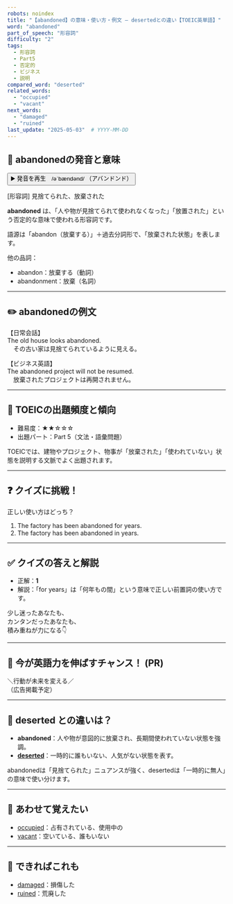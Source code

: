 ```yaml
---
robots: noindex
title: "【abandoned】の意味・使い方・例文 ― desertedとの違い【TOEIC英単語】"
word: "abandoned"
part_of_speech: "形容詞"
difficulty: "2"
tags:
  - 形容詞
  - Part5
  - 否定的
  - ビジネス
  - 説明
compared_word: "deserted"
related_words:
  - "occupied"
  - "vacant"
next_words:
  - "damaged"
  - "ruined"
last_update: "2025-05-03"  # YYYY-MM-DD
---
```


## 🔰 abandonedの発音と意味

<button class="play-audio" onclick="playTTS('abandoned')">
  <span class="play-audio-main">
    ▶️ 発音を再生　/əˈbændənd/
  </span>
  <span class="play-audio-sub">
    （アバンドンド）
  </span>
</button>

<script>
function playTTS(word) {
  const audio = new Audio('/api/tts?text=' + encodeURIComponent(word));
  audio.load();
  audio.addEventListener("canplaythrough", () => {
    audio.play();
  });
}
</script>

[形容詞] 見捨てられた、放棄された

**abandoned** は、「人や物が見捨てられて使われなくなった」「放置された」という否定的な意味で使われる形容詞です。

語源は「abandon（放棄する）」＋過去分詞形で、「放棄された状態」を表します。

他の品詞：  
- abandon：放棄する（動詞）
- abandonment：放棄（名詞）

---

## ✏️ abandonedの例文

【日常会話】  
The old house looks abandoned.  
　その古い家は見捨てられているように見える。

【ビジネス英語】  
The abandoned project will not be resumed.  
　放棄されたプロジェクトは再開されません。

---

## 🎯 TOEICの出題頻度と傾向

- 難易度：★★☆☆☆
- 出題パート：Part 5（文法・語彙問題）

TOEICでは、建物やプロジェクト、物事が「放棄された」「使われていない」状態を説明する文脈でよく出題されます。

---

## ❓ クイズに挑戦！

正しい使い方はどっち？

1. The factory has been abandoned for years.  
2. The factory has been abandoned in years.

---

## ✅ クイズの答えと解説

- 正解：**1**
- 解説：「for years」は「何年もの間」という意味で正しい前置詞の使い方です。

少し迷ったあなたも、  
カンタンだったあなたも、  
積み重ねが力になる👇️

---

## 🚀 今が英語力を伸ばすチャンス！ (PR)

<div class="ad-center">
＼行動が未来を変える／<br>  
（広告掲載予定）
</div>

---

## 🤔  deserted との違いは？

- **abandoned**：人や物が意図的に放棄され、長期間使われていない状態を強調。
- **[deserted](/deserted)**：一時的に誰もいない、人気がない状態を表す。

abandonedは「見捨てられた」ニュアンスが強く、desertedは「一時的に無人」の意味で使い分けます。

---

## 🧩 あわせて覚えたい

- [occupied](/occupied)：占有されている、使用中の
- [vacant](/vacant)：空いている、誰もいない

---

## 📖 できればこれも

- [damaged](/damaged)：損傷した
- [ruined](/ruined)：荒廃した

<!-- cvid: aid47_bid14 -->
